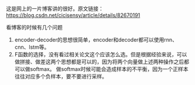 这是网上的一片博客讲的很好。原文链接：https://blog.csdn.net/cicisensy/article/details/82670191

看博客的时候有几个问题
1. encoder-decoder的思想很简单，encoder和decoder都可以使用rnn、cnn、lstm等。
2. F函数的选择，没有看过相关论文这个应该怎么选。但是根据经验来说，可以做拼接、做差这两个思想都是可以的，因为将两个向量做上述两种操作之后都可以做softmax。
   做softmax时候可能会造成样本的不平衡，因为一个正样本往往对应多个负样本，要不要进行采样。

